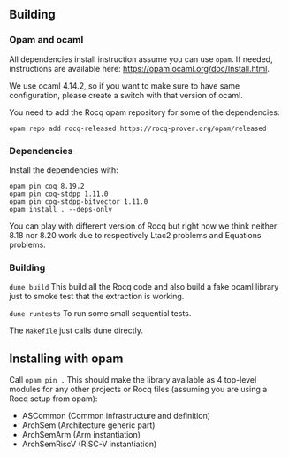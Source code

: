 ## Building

### Opam and ocaml

All dependencies install instruction assume you can use `opam`. If needed,
instructions are available here: https://opam.ocaml.org/doc/Install.html.

We use ocaml 4.14.2, so if you want to make sure to have same configuration, please create a switch with that version of ocaml.

You need to add the Rocq opam repository for some of the dependencies:
```
opam repo add rocq-released https://rocq-prover.org/opam/released
```


### Dependencies

Install the dependencies with:
```
opam pin coq 8.19.2
opam pin coq-stdpp 1.11.0
opam pin coq-stdpp-bitvector 1.11.0
opam install . --deps-only
```

You can play with different version of Rocq but right now we think neither 8.18
nor 8.20 work due to respectively Ltac2 problems and Equations problems.

### Building

`dune build` This build all the Rocq code and also build a fake ocaml library just to smoke test that the extraction is working.

`dune runtests` To run some small sequential tests.

The `Makefile` just calls dune directly.

## Installing with opam

Call `opam pin .` This should make the library available as 4 top-level modules for any other
projects or Rocq files (assuming you are using a Rocq setup from opam):
 - ASCommon (Common infrastructure and definition)
 - ArchSem (Architecture generic part)
 - ArchSemArm (Arm instantiation)
 - ArchSemRiscV (RISC-V instantiation)
